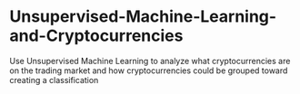 # Unsupervised-Machine-Learning-and-Cryptocurrencies
Use Unsupervised Machine Learning to analyze what cryptocurrencies are on the trading market and how cryptocurrencies could be grouped toward creating a classification
